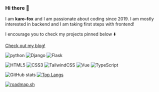### Hi there 👋

I am **karo-fox** and I am passionate about coding since 2019. I am mostly interested in backend and I am taking first steps with frontend!

I encourage you to check my projects pinned below :arrow_down:

[Check out my blog!](https://karo-fox.github.io/)

![python](https://img.shields.io/badge/Python-14354C?style=for-the-badge&logo=python&logoColor=white) ![Django](https://img.shields.io/badge/Django-092E20?style=for-the-badge&logo=django&logoColor=white) ![Flask](https://img.shields.io/badge/Flask-000000?style=for-the-badge&logo=flask&logoColor=white)

![HTML5](https://img.shields.io/badge/HTML5-E34F26?style=for-the-badge&logo=html5&logoColor=white) ![CSS3](https://img.shields.io/badge/CSS3-1572B6?style=for-the-badge&logo=css3&logoColor=white) ![TailwindCSS](https://img.shields.io/badge/Tailwind_CSS-38B2AC?style=for-the-badge&logo=tailwind-css&logoColor=white) ![Vue](https://img.shields.io/badge/Vue.js-35495E?style=for-the-badge&logo=vue.js&logoColor=4FC08D) ![TypeScript](https://img.shields.io/badge/TypeScript-007ACC?style=for-the-badge&logo=typescript&logoColor=white)

![GitHub stats](https://github-readme-stats.vercel.app/api?username=karo-fox&show_icons=true&theme=tokyonight)
[![Top Langs](https://github-readme-stats.vercel.app/api/top-langs/?username=karo-fox&layout=compact&theme=tokyonight)](https://github.com/anuraghazra/github-readme-stats)

[![roadmap.sh](https://api.roadmap.sh/v1-badge/wide/65df43d28947e435e747c97e?variant=dark)](https://roadmap.sh)

<!--
**karo-fox/karo-fox** is a ✨ _special_ ✨ repository because its `README.md` (this file) appears on your GitHub profile.

Here are some ideas to get you started:

- 🔭 I’m currently working on ...
- 🌱 I’m currently learning ...
- 👯 I’m looking to collaborate on ...
- 🤔 I’m looking for help with ...
- 💬 Ask me about ...
- 📫 How to reach me: ...
- 😄 Pronouns: ...
- ⚡ Fun fact: ...
-->
